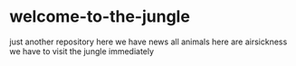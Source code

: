 # welcome-to-the-jungle
just another repository
here we have news
all animals here are airsickness
we have to visit the jungle immediately
